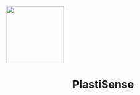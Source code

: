 <p align="left">
  <img src="https://cayetano.edu.pe/wp-content/uploads/2024/01/logo-upch-ing-des.png" width="150">
  <h1 align="center">PlastiSense</h1>


